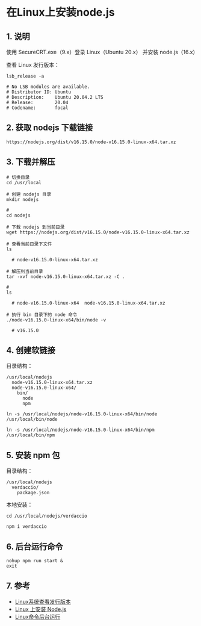 # 在Linux上安装node.js

## 1. 说明

使用 SecureCRT.exe（9.x）登录 Linux（Ubuntu 20.x） 并安装 node.js（16.x）

查看 Linux 发行版本：

```shell
lsb_release -a

# No LSB modules are available.
# Distributor ID: Ubuntu
# Description:    Ubuntu 20.04.2 LTS
# Release:        20.04
# Codename:       focal
```

## 2. 获取 nodejs 下载链接

```text
https://nodejs.org/dist/v16.15.0/node-v16.15.0-linux-x64.tar.xz
```

## 3. 下载并解压

```shell
# 切换目录
cd /usr/local

# 创建 nodejs 目录
mkdir nodejs

#
cd nodejs

# 下载 nodejs 到当前目录
wget https://nodejs.org/dist/v16.15.0/node-v16.15.0-linux-x64.tar.xz

# 查看当前目录下文件
ls

  # node-v16.15.0-linux-x64.tar.xz

# 解压到当前目录
tar -xvf node-v16.15.0-linux-x64.tar.xz -C .

#
ls

  # node-v16.15.0-linux-x64  node-v16.15.0-linux-x64.tar.xz

# 执行 bin 目录下的 node 命令
./node-v16.15.0-linux-x64/bin/node -v

  # v16.15.0

```

## 4. 创建软链接

目录结构：

```text
/usr/local/nodejs
  node-v16.15.0-linux-x64.tar.xz
  node-v16.15.0-linux-x64/
    bin/
      node
      npm
```

```shell
ln -s /usr/local/nodejs/node-v16.15.0-linux-x64/bin/node /usr/local/bin/node

ln -s /usr/local/nodejs/node-v16.15.0-linux-x64/bin/npm /usr/local/bin/npm
```

## 5. 安装 npm 包

目录结构：

```text
/usr/local/nodejs
  verdaccio/
    package.json
```

本地安装：

```shell
cd /usr/local/nodejs/verdaccio

npm i verdaccio
```

## 6. 后台运行命令

```shell
nohup npm run start &
exit
```

## 7. 参考

* [Linux系统查看发行版本](https://blog.csdn.net/yukuleshui/article/details/111041508)
* [Linux 上安装 Node.js](https://www.csdn.net/tags/OtTaMgzsMzE0LWJsb2cO0O0O.html)
* [Linux命令后台运行](https://blog.csdn.net/caesar1228/article/details/118853871)